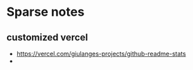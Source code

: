 # Sparse notes

## customized vercel
- https://vercel.com/giulanges-projects/github-readme-stats
- 

## 